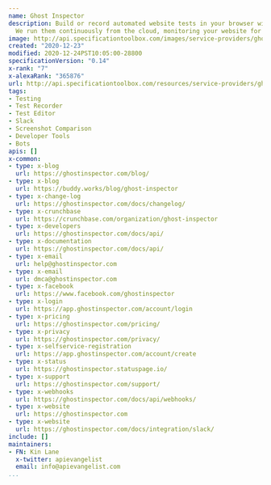 ```yaml
---
name: Ghost Inspector
description: Build or record automated website tests in your browser with Ghost Inspector.
  We run them continuously from the cloud, monitoring your website for issues.
image: http://api.specificationtoolbox.com/images/service-providers/ghost-inspector.jpg
created: "2020-12-23"
modified: 2020-12-24PST10:05:00-28800
specificationVersion: "0.14"
x-rank: "7"
x-alexaRank: "365876"
url: http://api.specificationtoolbox.com/resources/service-providers/ghost-inspector/
tags:
- Testing
- Test Recorder
- Test Editor
- Slack
- Screenshot Comparison
- Developer Tools
- Bots
apis: []
x-common:
- type: x-blog
  url: https://ghostinspector.com/blog/
- type: x-blog
  url: https://buddy.works/blog/ghost-inspector
- type: x-change-log
  url: https://ghostinspector.com/docs/changelog/
- type: x-crunchbase
  url: https://crunchbase.com/organization/ghost-inspector
- type: x-developers
  url: https://ghostinspector.com/docs/api/
- type: x-documentation
  url: https://ghostinspector.com/docs/api/
- type: x-email
  url: help@ghostinspector.com
- type: x-email
  url: dmca@ghostinspector.com
- type: x-facebook
  url: https://www.facebook.com/ghostinspector
- type: x-login
  url: https://app.ghostinspector.com/account/login
- type: x-pricing
  url: https://ghostinspector.com/pricing/
- type: x-privacy
  url: https://ghostinspector.com/privacy/
- type: x-selfservice-registration
  url: https://app.ghostinspector.com/account/create
- type: x-status
  url: https://ghostinspector.statuspage.io/
- type: x-support
  url: https://ghostinspector.com/support/
- type: x-webhooks
  url: https://ghostinspector.com/docs/api/webhooks/
- type: x-website
  url: https://ghostinspector.com
- type: x-website
  url: https://ghostinspector.com/docs/integration/slack/
include: []
maintainers:
- FN: Kin Lane
  x-twitter: apievangelist
  email: info@apievangelist.com
...
```

